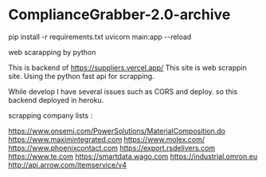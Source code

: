 ﻿# ComplianceGrabber-2.0-archive

pip install  -r requirements.txt
uvicorn main:app --reload

web scarapping by python

This is backend of https://suppliers.vercel.app/
This site is web scrappin site.
Using the python fast api for scrapping.

While develop I have several issues such as CORS and deploy.
so this backend deployed in heroku.

scrapping company lists : 

https://www.onsemi.com/PowerSolutions/MaterialComposition.do
https://www.maximintegrated.com
https://www.molex.com/
https://www.phoenixcontact.com
https://export.rsdelivers.com
https://www.te.com
https://smartdata.wago.com
https://industrial.omron.eu
http://api.arrow.com/itemservice/v4
